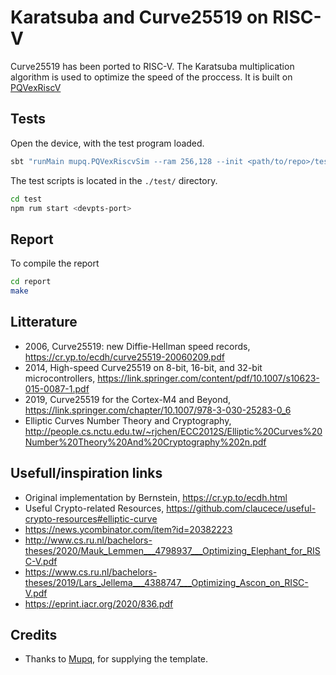 # Karatsuba and Curve25519 on RISC-V
Curve25519 has been ported to RISC-V. The Karatsuba multiplication algorithm is used to optimize the speed of the proccess. It is built on [PQVexRiscV](https://github.com/mupq/pqriscv-vexriscv)

## Tests
Open the device, with the test program loaded.
```bash
sbt "runMain mupq.PQVexRiscvSim --ram 256,128 --init <path/to/repo>/test.bin"
```
The test scripts is located in the `./test/` directory.
```bash
cd test
npm rum start <devpts-port>
```

## Report
To compile the report
```bash
cd report
make
```

## Litterature

 - 2006, Curve25519: new Diffie-Hellman speed records, https://cr.yp.to/ecdh/curve25519-20060209.pdf
 - 2014, High-speed Curve25519 on 8-bit, 16-bit, and 32-bit microcontrollers, https://link.springer.com/content/pdf/10.1007/s10623-015-0087-1.pdf
 - 2019, Curve25519 for the Cortex-M4 and Beyond, https://link.springer.com/chapter/10.1007/978-3-030-25283-0_6
 - Elliptic Curves Number Theory and Cryptography, http://people.cs.nctu.edu.tw/~rjchen/ECC2012S/Elliptic%20Curves%20Number%20Theory%20And%20Cryptography%202n.pdf


 ## Usefull/inspiration links

 - Original implementation by Bernstein, https://cr.yp.to/ecdh.html
 - Useful Crypto-related Resources, https://github.com/claucece/useful-crypto-resources#elliptic-curve
 - https://news.ycombinator.com/item?id=20382223
 - http://www.cs.ru.nl/bachelors-theses/2020/Mauk_Lemmen___4798937___Optimizing_Elephant_for_RISC-V.pdf
 - https://www.cs.ru.nl/bachelors-theses/2019/Lars_Jellema___4388747___Optimizing_Ascon_on_RISC-V.pdf
 - https://eprint.iacr.org/2020/836.pdf


 ## Credits
 
 - Thanks to [Mupq](https://github.com/mupq), for supplying the template. 